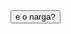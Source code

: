 <!DOCTYPE html>
<html lang="en">
<head>
  <meta charset="UTF-8">
  <meta http-equiv="X-UA-Compatible" content="IE=edge">
  <meta name="viewport" content="width=device-width, initial-scale=1.0">
  <title>Document</title>
  <link rel="stylesheet" href="../eonargaa/videonarga/style.css">
 
</head>

<body>
<Div class="narga">
  <A href="eonarga.html"><button> e o narga?</button></A>
</Div>
</body>
</html>
